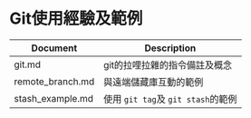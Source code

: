 # Git使用經驗及範例

Document         | Description
---------------- | -------------------------
git.md           | git的拉哩拉雜的指令備註及概念
remote_branch.md | 與遠端儲藏庫互動的範例
stash_example.md | 使用 `git tag`及 `git stash`的範例